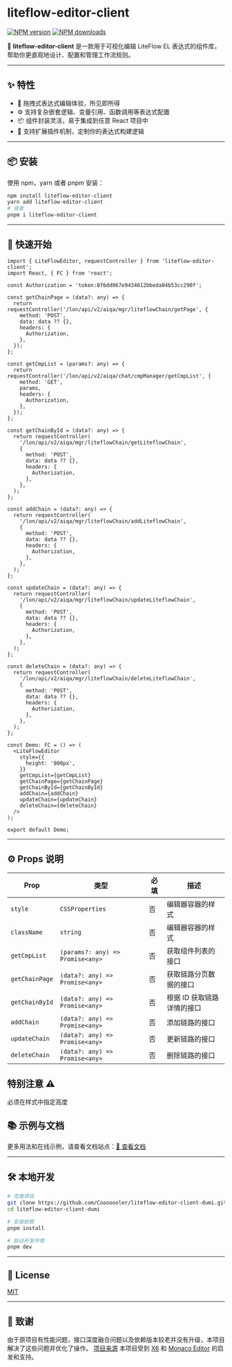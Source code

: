 # liteflow-editor-client

[![NPM version](https://img.shields.io/npm/v/liteflow-editor-client.svg?style=flat)](https://npmjs.org/package/liteflow-editor-client)
[![NPM downloads](http://img.shields.io/npm/dm/liteflow-editor-client.svg?style=flat)](https://npmjs.org/package/liteflow-editor-client)

🎨 **liteflow-editor-client** 是一款用于可视化编辑 LiteFlow EL 表达式的组件库，帮助你更直观地设计、配置和管理工作流规则。

---

## ✨ 特性

- 🧩 拖拽式表达式编辑体验，所见即所得
- ⚙️ 支持复杂嵌套逻辑、变量引用、函数调用等表达式配置
- 📦 组件封装灵活，易于集成到任意 React 项目中
- 🔌 支持扩展插件机制，定制你的表达式构建逻辑

---

## 📦 安装

使用 npm，yarn 或者 pnpm 安装：

```bash
npm install liteflow-editor-client
yarn add liteflow-editor-client
# 或者
pnpm i liteflow-editor-client
```

---

## 🚀 快速开始

```tsx
import { LiteFlowEditor, requestController } from 'liteflow-editor-client';
import React, { FC } from 'react';

const Authorization = 'token:8f6dd867e9434612bbeda04b53cc290f';

const getChainPage = (data?: any) => {
  return requestController('/lon/api/v2/aiqa/mgr/liteflowChain/getPage', {
    method: 'POST',
    data: data ?? {},
    headers: {
      Authorization,
    },
  });
};

const getCmpList = (params?: any) => {
  return requestController('/lon/api/v2/aiqa/chat/cmpManager/getCmpList', {
    method: 'GET',
    params,
    headers: {
      Authorization,
    },
  });
};

const getChainById = (data?: any) => {
  return requestController(
    '/lon/api/v2/aiqa/mgr/liteflowChain/getLiteflowChain',
    {
      method: 'POST',
      data: data ?? {},
      headers: {
        Authorization,
      },
    },
  );
};

const addChain = (data?: any) => {
  return requestController(
    '/lon/api/v2/aiqa/mgr/liteflowChain/addLiteflowChain',
    {
      method: 'POST',
      data: data ?? {},
      headers: {
        Authorization,
      },
    },
  );
};

const updateChain = (data?: any) => {
  return requestController(
    '/lon/api/v2/aiqa/mgr/liteflowChain/updateLiteflowChain',
    {
      method: 'POST',
      data: data ?? {},
      headers: {
        Authorization,
      },
    },
  );
};

const deleteChain = (data?: any) => {
  return requestController(
    '/lon/api/v2/aiqa/mgr/liteflowChain/deleteLiteflowChain',
    {
      method: 'POST',
      data: data ?? {},
      headers: {
        Authorization,
      },
    },
  );
};

const Demo: FC = () => (
  <LiteFlowEditor
    style={{
      height: '800px',
    }}
    getCmpList={getCmpList}
    getChainPage={getChainPage}
    getChainById={getChainById}
    addChain={addChain}
    updateChain={updateChain}
    deleteChain={deleteChain}
  />
);

export default Demo;
```

---

## ⚙️ Props 说明

| Prop           | 类型                             | 必填 | 描述                       |
| -------------- | -------------------------------- | ---- | -------------------------- |
| `style`        | `CSSProperties`                  | 否   | 编辑器容器的样式           |
| `className`    | `string`                         | 否   | 编辑器容器的样式           |
| `getCmpList`   | `(params?: any) => Promise<any>` | 否   | 获取组件列表的接口         |
| `getChainPage` | `(data?: any) => Promise<any>`   | 否   | 获取链路分页数据的接口     |
| `getChainById` | `(data?: any) => Promise<any>`   | 否   | 根据 ID 获取链路详情的接口 |
| `addChain`     | `(data?: any) => Promise<any>`   | 否   | 添加链路的接口             |
| `updateChain`  | `(data?: any) => Promise<any>`   | 否   | 更新链路的接口             |
| `deleteChain`  | `(data?: any) => Promise<any>`   | 否   | 删除链路的接口             |

## 特别注意 ⚠️

必须在样式中指定高度

## 📚 示例与文档

更多用法和在线示例，请查看文档站点：[📘 查看文档](https://github.com/Cooooooler/liteflow-editor-client-dumi/blob/master/docs/guide.md)

---

## 🛠 本地开发

```bash
# 克隆项目
git clone https://github.com/Cooooooler/liteflow-editor-client-dumi.git
cd liteflow-editor-client-dumi

# 安装依赖
pnpm install

# 启动开发环境
pnpm dev
```

---

## 📄 License

[MIT](./LICENSE)

---

## 🙌 致谢

由于原项目有性能问题，接口深度融合问题以及依赖版本较老并没有升级，本项目解决了这些问题并优化了操作。
[项目来源](https://gitee.com/imwangshijiang/liteflow-editor-client)
本项目受到 [X6](https://x6.antv.antgroup.com/) 和 [Monaco Editor](https://microsoft.github.io/monaco-editor/) 的启发和支持。
